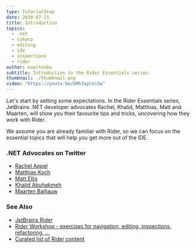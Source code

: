 ```yaml
---
type: TutorialStep
date: 2020-07-15
title: Introduction
topics:
  - .net
  - csharp
  - editing
  - ide
  - inspections
  - rider
author: maartenba
subtitle: Introduction to the Rider Essentials series.
thumbnail: ./thumbnail.png
video: "https://youtu.be/bMh3ayCmi5w"
---
```


Let's start by setting some expectations. In the Rider Essentials series, JetBrains .NET developer advocates Rachel, Khalid, Matthias, Matt and Maarten, will show you their favourite tips and tricks, uncovering how they work with Rider.

We assume you are already familiar with Rider, so we can focus on the essential topics that will help you get more out of the IDE.

### .NET Advocates on Twitter

- [Rachel Appel](https://www.twitter.com/RachelAppel)
- [Matthias Koch](https://www.twitter.com/matkoch87)
- [Matt Ellis](https://www.twitter.com/citizenmatt)
- [Khalid Abuhakmeh](https://www.twitter.com/buhakmeh)
- [Maarten Balliauw](https://www.twitter.com/MaartenBalliauw)

### See Also

- [JetBrains Rider](https://www.jetbrains.com/rider/)
- [Rider Workshop - exercises for navigation, editing, inspections, refactoring, ...](https://github.com/JetBrains/resharper-rider-samples)
- [Curated list of Rider content](https://github.com/maartenba/rider-content/)
